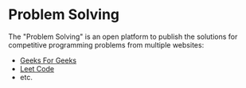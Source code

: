 # Problem Solving

The "Problem Solving" is an open platform to publish the solutions for competitive programming problems from multiple websites:
* [Geeks For Geeks](https://www.geeksforgeeks.org "Geeks For Geeks")
* [Leet Code](https://leetcode.com "Leet Code")
* etc.
